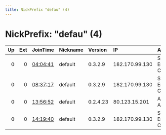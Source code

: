 ```yaml
---
title: NickPrefix "defau" (4)
---
```


# NickPrefix: "defau" (4)

|   Up |   Ext | JoinTime                                                                                   | Nickname   | Version   | IP             | AS                               | CC   |   ORp |   Dirp | OS      | Contact   |   eFamMembers |
|-----:|------:|:-------------------------------------------------------------------------------------------|:-----------|:----------|:---------------|:---------------------------------|:-----|------:|-------:|:--------|:----------|--------------:|
|    0 |     0 | [04:04:41](https://atlas.torproject.org/#details/09F8168584C7FD9047CC69AA7DB855E51ED15BCA) | default    | 0.3.2.9   | 182.170.99.130 | So-net Entertainment Corporation | jp   | 48273 |      0 | Windows | None      |             1 |
|    0 |     0 | [08:37:17](https://atlas.torproject.org/#details/BA145CA84CB9C82DCB1CCB53851D101657EB74A2) | default    | 0.3.2.9   | 182.170.99.130 | So-net Entertainment Corporation | jp   | 48273 |      0 | Windows | None      |             1 |
|    0 |     0 | [13:56:52](https://atlas.torproject.org/#details/CE2F082273FD935AF58BAB99299E54F75D0774D4) | default    | 0.2.4.23  | 80.123.15.201  | A1 Telekom Austria AG            | at   |   443 |   9030 | Windows | None      |             1 |
|    0 |     0 | [14:19:40](https://atlas.torproject.org/#details/33C83351CE165558A755336F4833C5CEBED80C01) | default    | 0.3.2.9   | 182.170.99.130 | So-net Entertainment Corporation | jp   | 48273 |      0 | Windows | None      |             1 |
